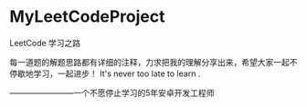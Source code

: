 # MyLeetCodeProject
LeetCode 学习之路

每一道题的解题思路都有详细的注释，力求把我的理解分享出来，希望大家一起不停歇地学习，一起进步！
It's never too late to learn .

 ————————一个不愿停止学习的5年安卓开发工程师

                                      
